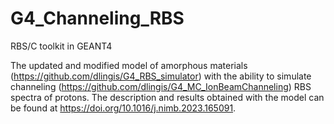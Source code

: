 # G4_Channeling_RBS
RBS/C toolkit in GEANT4

The updated and modified model of amorphous materials (https://github.com/dlingis/G4_RBS_simulator) with the ability to simulate channeling (https://github.com/dlingis/G4_MC_IonBeamChanneling) RBS spectra of protons. 
The description and results obtained with the model can be found at https://doi.org/10.1016/j.nimb.2023.165091.
